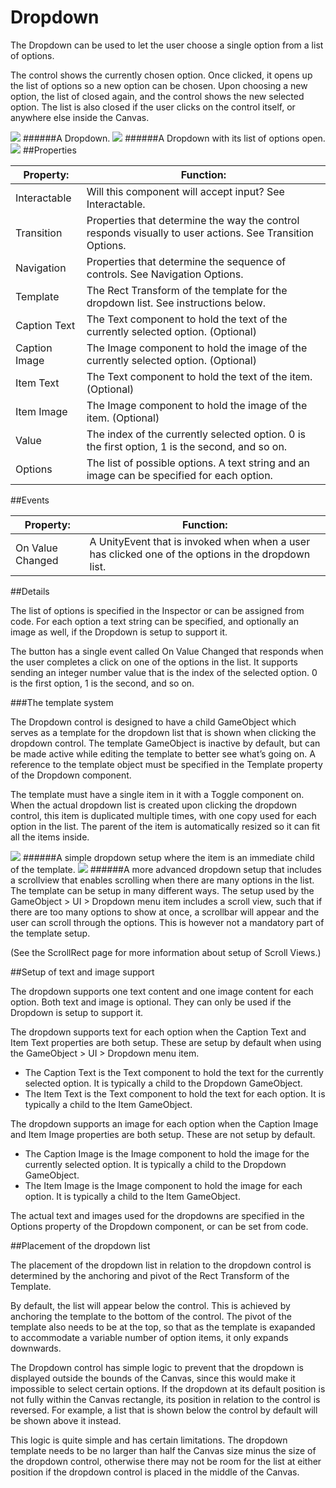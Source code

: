 # Dropdown

The Dropdown can be used to let the user choose a single option from a list of options.

The control shows the currently chosen option. Once clicked, it opens up the list of options so a new option can be chosen. Upon choosing a new option, the list of closed again, and the control shows the new selected option. The list is also closed if the user clicks on the control itself, or anywhere else inside the Canvas.

![](file:///C:/Program%20Files/Unity/Editor/Data/Documentation/en/uploads/Main/UI_DropdownExample.png)
######A Dropdown.
![](file:///C:/Program%20Files/Unity/Editor/Data/Documentation/en/uploads/Main/UI_DropdownExampleOpen.png)
######A Dropdown with its list of options open.
![](file:///C:/Program%20Files/Unity/Editor/Data/Documentation/en/uploads/Main/UI_DropdownInspector.png)
##Properties

| Property:	 | Function: |
| -- | -- |
| Interactable	 | Will this component will accept input? See Interactable. |
| Transition	 | Properties that determine the way the control responds visually to user actions. See Transition Options. |
| Navigation	 | Properties that determine the sequence of controls. See Navigation Options. |
| Template	 | The Rect Transform of the template for the dropdown list. See instructions below. |
| Caption Text	 | The Text component to hold the text of the currently selected option. (Optional) |
| Caption Image	 | The Image component to hold the image of the currently selected option. (Optional) |
| Item Text	 | The Text component to hold the text of the item. (Optional) |
| Item Image	 | The Image component to hold the image of the item. (Optional) |
| Value	 | The index of the currently selected option. 0 is the first option, 1 is the second, and so on. |
| Options	 | The list of possible options. A text string and an image can be specified for each option. |
##Events

| Property:	 | Function: |
| -- | -- |
| On Value Changed	 | A UnityEvent that is invoked when when a user has clicked one of the options in the dropdown list. |
##Details

The list of options is specified in the Inspector or can be assigned from code. For each option a text string can be specified, and optionally an image as well, if the Dropdown is setup to support it.

The button has a single event called On Value Changed that responds when the user completes a click on one of the options in the list. It supports sending an integer number value that is the index of the selected option. 0 is the first option, 1 is the second, and so on.

###The template system

The Dropdown control is designed to have a child GameObject which serves as a template for the dropdown list that is shown when clicking the dropdown control. The template GameObject is inactive by default, but can be made active while editing the template to better see what’s going on. A reference to the template object must be specified in the Template property of the Dropdown component.

The template must have a single item in it with a Toggle component on. When the actual dropdown list is created upon clicking the dropdown control, this item is duplicated multiple times, with one copy used for each option in the list. The parent of the item is automatically resized so it can fit all the items inside.

![](file:///C:/Program%20Files/Unity/Editor/Data/Documentation/en/uploads/Main/UI_DropdownHierarchySimple.png)
######A simple dropdown setup where the item is an immediate child of the template.
![](file:///C:/Program%20Files/Unity/Editor/Data/Documentation/en/uploads/Main/UI_DropdownHierarchyScrolling.png)
######A more advanced dropdown setup that includes a scrollview that enables scrolling when there are many options in the list.
The template can be setup in many different ways. The setup used by the GameObject > UI > Dropdown menu item includes a scroll view, such that if there are too many options to show at once, a scrollbar will appear and the user can scroll through the options. This is however not a mandatory part of the template setup.

(See the ScrollRect page for more information about setup of Scroll Views.)

##Setup of text and image support

The dropdown supports one text content and one image content for each option. Both text and image is optional. They can only be used if the Dropdown is setup to support it.

The dropdown supports text for each option when the Caption Text and Item Text properties are both setup. These are setup by default when using the GameObject > UI > Dropdown menu item.

* The Caption Text is the Text component to hold the text for the currently selected option. It is typically a child to the Dropdown GameObject.
* The Item Text is the Text component to hold the text for each option. It is typically a child to the Item GameObject.

The dropdown supports an image for each option when the Caption Image and Item Image properties are both setup. These are not setup by default.

* The Caption Image is the Image component to hold the image for the currently selected option. It is typically a child to the Dropdown GameObject.
* The Item Image is the Image component to hold the image for each option. It is typically a child to the Item GameObject.

The actual text and images used for the dropdowns are specified in the Options property of the Dropdown component, or can be set from code.

##Placement of the dropdown list

The placement of the dropdown list in relation to the dropdown control is determined by the anchoring and pivot of the Rect Transform of the Template.

By default, the list will appear below the control. This is achieved by anchoring the template to the bottom of the control. The pivot of the template also needs to be at the top, so that as the template is exapanded to accommodate a variable number of option items, it only expands downwards.

The Dropdown control has simple logic to prevent that the dropdown is displayed outside the bounds of the Canvas, since this would make it impossible to select certain options. If the dropdown at its default position is not fully within the Canvas rectangle, its position in relation to the control is reversed. For example, a list that is shown below the control by default will be shown above it instead.

This logic is quite simple and has certain limitations. The dropdown template needs to be no larger than half the Canvas size minus the size of the dropdown control, otherwise there may not be room for the list at either position if the dropdown control is placed in the middle of the Canvas.
